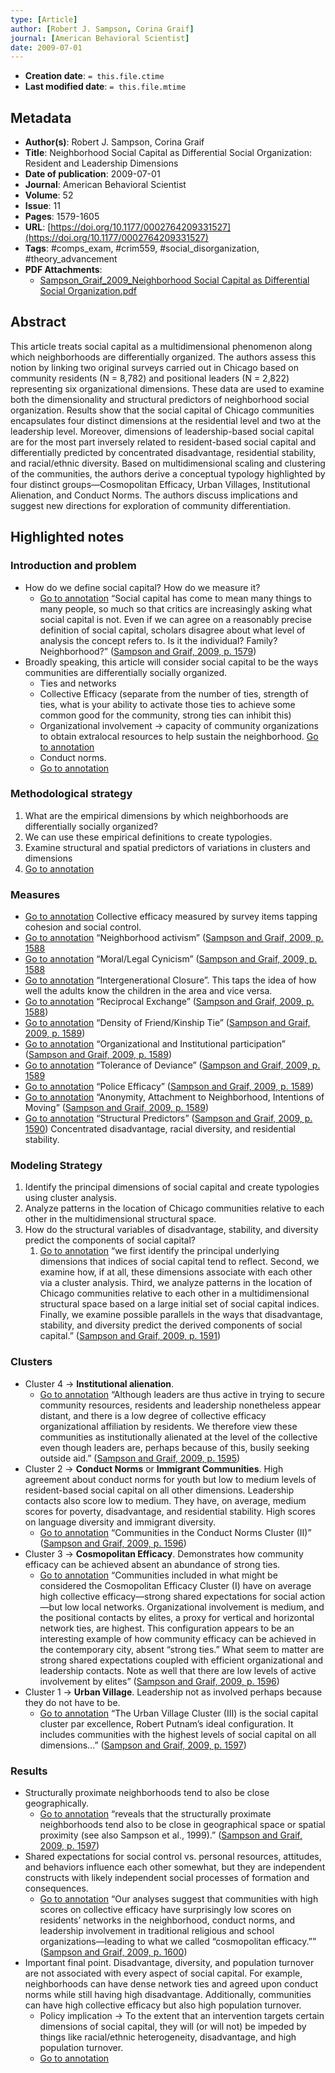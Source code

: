 ```yaml
---
type: [Article]
author: [Robert J. Sampson, Corina Graif]
journal: [American Behavioral Scientist]
date: 2009-07-01
---
```


* **Creation date**: `= this.file.ctime`
* **Last modified date**: `= this.file.mtime`

## Metadata

* **Author(s)**: Robert J. Sampson, Corina Graif
* **Title**: Neighborhood Social Capital as Differential Social Organization: Resident and Leadership Dimensions
* **Date of publication**: 2009-07-01
* **Journal**: American Behavioral Scientist
* **Volume**: 52
* **Issue**: 11
* **Pages**: 1579-1605
* **URL**: [https://doi.org/10.1177/0002764209331527](https://doi.org/10.1177/0002764209331527)
* **Tags**: #comps_exam, #crim559, #social_disorganization, #theory_advancement
* **PDF Attachments**:
  * [Sampson_Graif_2009_Neighborhood Social Capital as Differential Social Organization.pdf](zotero://open-pdf/library/items/SPH4RECN)

## Abstract

This article treats social capital as a multidimensional phenomenon along which neighborhoods are differentially organized. The authors assess this notion by linking two original surveys carried out in Chicago based on community residents (N = 8,782) and positional leaders (N = 2,822) representing six organizational dimensions. These data are used to examine both the dimensionality and structural predictors of neighborhood social organization. Results show that the social capital of Chicago communities encapsulates four distinct dimensions at the residential level and two at the leadership level. Moreover, dimensions of leadership-based social capital are for the most part inversely related to resident-based social capital and differentially predicted by concentrated disadvantage, residential stability, and racial/ethnic diversity. Based on multidimensional scaling and clustering of the communities, the authors derive a conceptual typology highlighted by four distinct groups—Cosmopolitan Efficacy, Urban Villages, Institutional Alienation, and Conduct Norms. The authors discuss implications and suggest new directions for exploration of community differentiation.

## Highlighted notes

### Introduction and problem

* How do we define social capital? How do we measure it?
	* [Go to annotation](zotero://open-pdf/library/items/SPH4RECN?page=1579&annotation=ZTDUGN4Y) “Social capital has come to mean many things to many people, so much so that critics are increasingly asking what social capital is not. Even if we can agree on a reasonably precise definition of social capital, scholars disagree about what level of analysis the concept refers to. Is it the individual? Family? Neighborhood?” ([Sampson and Graif, 2009, p. 1579](zotero://select/library/items/2GA5BJ2W))
* Broadly speaking, this article will consider social capital to be the ways communities are differentially socially organized.
	* Ties and networks
	* Collective Efficacy (separate from the number of ties, strength of ties, what is your ability to activate those ties to achieve some common good for the community, strong ties can inhibit this)
	* Organizational involvement -> capacity of community organizations to obtain extralocal resources to help sustain the neighborhood. [Go to annotation](zotero://open-pdf/library/items/SPH4RECN?page=1582&annotation=VNDKZZVW)
	* Conduct norms.
	* [Go to annotation](zotero://open-pdf/library/items/SPH4RECN?page=1581&annotation=WPQK3FV4)

### Methodological strategy

1. What are the empirical dimensions by which neighborhoods are differentially socially organized?
2. We can use these empirical definitions to create typologies.
3. Examine structural and spatial predictors of variations in clusters and dimensions
4. [Go to annotation](zotero://open-pdf/library/items/SPH4RECN?page=1584&annotation=2Z9636VI)

### Measures

* [Go to annotation](zotero://open-pdf/library/items/SPH4RECN?page=1587&annotation=U4HL7WNB) Collective efficacy measured by survey items tapping cohesion and social control.
* [Go to annotation](zotero://open-pdf/library/items/SPH4RECN?page=1588&annotation=RHRZQ9XB) “Neighborhood activism” ([Sampson and Graif, 2009, p. 1588](zotero://select/library/items/2GA5BJ2W)
* [Go to annotation](zotero://open-pdf/library/items/SPH4RECN?page=1588&annotation=WRTIUNYV) “Moral/Legal Cynicism” ([Sampson and Graif, 2009, p. 1588](zotero://select/library/items/2GA5BJ2W)
* [Go to annotation](zotero://open-pdf/library/items/SPH4RECN?page=1588&annotation=R7EWRZ9W) “Intergenerational Closure”. This taps the idea of how well the adults know the children in the area and vice versa.
* [Go to annotation](zotero://open-pdf/library/items/SPH4RECN?page=1588&annotation=NWMUKA4H) “Reciprocal Exchange” ([Sampson and Graif, 2009, p. 1588](zotero://select/library/items/2GA5BJ2W))
* [Go to annotation](zotero://open-pdf/library/items/SPH4RECN?page=1589&annotation=KWL6TJ2D) “Density of Friend/Kinship Tie” ([Sampson and Graif, 2009, p. 1589](zotero://select/library/items/2GA5BJ2W))
* [Go to annotation](zotero://open-pdf/library/items/SPH4RECN?page=1589&annotation=6KTED9SX) “Organizational and Institutional participation” ([Sampson and Graif, 2009, p. 1589](zotero://select/library/items/2GA5BJ2W))
* [Go to annotation](zotero://open-pdf/library/items/SPH4RECN?page=1589&annotation=PX3APW77) “Tolerance of Deviance” ([Sampson and Graif, 2009, p. 1589](zotero://select/library/items/2GA5BJ2W)
* [Go to annotation](zotero://open-pdf/library/items/SPH4RECN?page=1589&annotation=4MGTGAY7) “Police Efficacy” ([Sampson and Graif, 2009, p. 1589](zotero://select/library/items/2GA5BJ2W))
* [Go to annotation](zotero://open-pdf/library/items/SPH4RECN?page=1589&annotation=9KNIPWBJ) “Anonymity, Attachment to Neighborhood, Intentions of Moving” ([Sampson and Graif, 2009, p. 1589](zotero://select/library/items/2GA5BJ2W))
* [Go to annotation](zotero://open-pdf/library/items/SPH4RECN?page=1590&annotation=QDEPMT5B) “Structural Predictors” ([Sampson and Graif, 2009, p. 1590](zotero://select/library/items/2GA5BJ2W)) Concentrated disadvantage, racial diversity, and residential stability.

### Modeling Strategy

1. Identify the principal dimensions of social capital and create typologies using cluster analysis.
2. Analyze patterns in the location of Chicago communities relative to each other in the multidimensional structural space.
3. How do the structural variables of disadvantage, stability, and diversity predict the components of social capital?
	1. [Go to annotation](zotero://open-pdf/library/items/SPH4RECN?page=1591&annotation=WYZZF5A6) “we first identify the principal underlying dimensions that indices of social capital tend to reflect. Second, we examine how, if at all, these dimensions associate with each other via a cluster analysis. Third, we analyze patterns in the location of Chicago communities relative to each other in a multidimensional structural space based on a large initial set of social capital indices. Finally, we examine possible parallels in the ways that disadvantage, stability, and diversity predict the derived components of social capital.” ([Sampson and Graif, 2009, p. 1591](zotero://select/library/items/2GA5BJ2W))

### Clusters

* Cluster 4 -> **Institutional alienation**.
	* [Go to annotation](zotero://open-pdf/library/items/SPH4RECN?page=1595&annotation=J7EX69VZ) “Although leaders are thus active in trying to secure community resources, residents and leadership nonetheless appear distant, and there is a low degree of collective efficacy organizational affiliation by residents. We therefore view these communities as institutionally alienated at the level of the collective even though leaders are, perhaps because of this, busily seeking outside aid.” ([Sampson and Graif, 2009, p. 1595](zotero://select/library/items/2GA5BJ2W))
* Cluster 2 -> **Conduct Norms** or **Immigrant Communities**. High agreement about conduct norms for youth but low to medium levels of resident-based social capital on all other dimensions. Leadership contacts also score low to medium. They have, on average, medium scores for poverty, disadvantage, and residential stability. High scores on language diversity and immigrant diversity.
	* [Go to annotation](zotero://open-pdf/library/items/SPH4RECN?page=1596&annotation=3FY56HSZ) “Communities in the Conduct Norms Cluster (II)” ([Sampson and Graif, 2009, p. 1596](zotero://select/library/items/2GA5BJ2W))
* Cluster 3 -> **Cosmopolitan Efficacy**. Demonstrates how community efficacy can be achieved absent an abundance of strong ties.
	* [Go to annotation](zotero://open-pdf/library/items/SPH4RECN?page=1596&annotation=UAFSXTGM) “Communities included in what might be considered the Cosmopolitan Efficacy Cluster (I) have on average high collective efficacy—strong shared expectations for social action—but low local networks. Organizational involvement is medium, and the positional contacts by elites, a proxy for vertical and horizontal network ties, are highest. This configuration appears to be an interesting example of how community efficacy can be achieved in the contemporary city, absent “strong ties.” What seem to matter are strong shared expectations coupled with efficient organizational and leadership contacts. Note as well that there are low levels of active involvement by elites” ([Sampson and Graif, 2009, p. 1596](zotero://select/library/items/2GA5BJ2W))
* Cluster 1 -> **Urban Village**. Leadership not as involved perhaps because they do not have to be.
	* [Go to annotation](zotero://open-pdf/library/items/SPH4RECN?page=1597&annotation=XQFFDCII) “The Urban Village Cluster (III) is the social capital cluster par excellence, Robert Putnam’s ideal configuration. It includes communities with the highest levels of social capital on all dimensions...” ([Sampson and Graif, 2009, p. 1597](zotero://select/library/items/2GA5BJ2W))

### Results

* Structurally proximate neighborhoods tend to also be close geographically.
	* [Go to annotation](zotero://open-pdf/library/items/SPH4RECN?page=1597&annotation=AH2JJ5HT) “reveals that the structurally proximate neighborhoods tend also to be close in geographical space or spatial proximity (see also Sampson et al., 1999).” ([Sampson and Graif, 2009, p. 1597](zotero://select/library/items/2GA5BJ2W))
* Shared expectations for social control vs. personal resources, attitudes, and behaviors influence each other somewhat, but they are independent constructs with likely independent social processes of formation and consequences.
	* [Go to annotation](zotero://open-pdf/library/items/SPH4RECN?page=1600&annotation=25RKECKM) “Our analyses suggest that communities with high scores on collective efficacy have surprisingly low scores on residents’ networks in the neighborhood, conduct norms, and leadership involvement in traditional religious and school organizations—leading to what we called “cosmopolitan efficacy.”” ([Sampson and Graif, 2009, p. 1600](zotero://select/library/items/2GA5BJ2W))
* Important final point. Disadvantage, diversity, and population turnover are not associated with every aspect of social capital. For example, neighborhoods can have dense network ties and agreed upon conduct norms while still having high disadvantage. Additionally, communities can have high collective efficacy but also high population turnover.
	* Policy implication -> To the extent that an intervention targets certain dimensions of social capital, they will (or will not) be impeded by things like racial/ethnic heterogeneity, disadvantage, and high population turnover.
	* [Go to annotation](zotero://open-pdf/library/items/SPH4RECN?page=1600&annotation=9IG5DRY6)